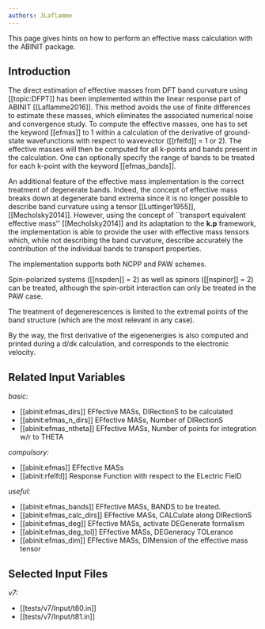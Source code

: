 ```yaml
---
authors: JLaflamme
---
```

<!--
This file is automatically generated by mksite.py. All changes will be lost.
Change the input yaml files or the python code
-->

This page gives hints on how to perform an effective mass calculation with the ABINIT package.

## Introduction

The direct estimation of effective masses from DFT band curvature using
[[topic:DFPT]] has been implemented within the linear response part of ABINIT
[[Laflamme2016]]. This method avoids the use of finite differences to estimate
these masses, which eliminates the associated numerical noise and convergence
study. To compute the effective masses, one has to set the keyword [[efmas]]
to 1 within a calculation of the derivative of ground-state wavefunctions with
respect to wavevector ([[rfelfd]] = 1 or 2). The effective masses will then be
computed for all k-points and bands present in the calculation. One can
optionally specify the range of bands to be treated for each k-point with the
keyword [[efmas_bands]].

An additional feature of the effective mass implementation is the correct
treatment of degenerate bands. Indeed, the concept of effective mass breaks
down at degenerate band extrema since it is no longer possible to describe
band curvature using a tensor [[Luttinger1955]],[[Mecholsky2014]]. However,
using the concept of ``transport equivalent effective mass'' [[Mecholsky2014]]
and its adaptation to the **k.p** framework, the implementation is able to
provide the user with effective mass tensors which, while not describing the
band curvature, describe accurately the contribution of the individual bands
to transport properties.

The implementation supports both NCPP and PAW schemes.

Spin-polarized systems ([[nspden]] = 2) as well as spinors ([[nspinor]] = 2)
can be treated, although the spin-orbit interaction can only be treated in the
PAW case.

The treatment of degenerescences is limited to the extremal points of the band
structure (which are the most relevant in any case).

By the way, the first derivative of the eigenenergies is also computed and
printed during a d/dk calculation, and corresponds to the electronic velocity.



## Related Input Variables

*basic:*

- [[abinit:efmas_dirs]]  EFfective MASs, DIRectionS to be calculated
- [[abinit:efmas_n_dirs]]  EFfective MASs, Number of DIRectionS
- [[abinit:efmas_ntheta]]  EFfective MASs, Number of points for integration w/r to THETA
 
*compulsory:*

- [[abinit:efmas]]  EFfective MASs
- [[abinit:rfelfd]]  Response Function with respect to the ELectric FielD
 
*useful:*

- [[abinit:efmas_bands]]  EFfective MASs, BANDS to be treated.
- [[abinit:efmas_calc_dirs]]  EFfective MASs, CALCulate along DIRectionS
- [[abinit:efmas_deg]]  EFfective MASs, activate DEGenerate formalism
- [[abinit:efmas_deg_tol]]  EFfective MASs, DEGeneracy TOLerance
- [[abinit:efmas_dim]]  EFfective MASs, DIMension of the effective mass tensor
 

## Selected Input Files

*v7:*

- [[tests/v7/Input/t80.in]]
- [[tests/v7/Input/t81.in]]
 

